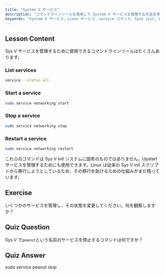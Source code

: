 ```yaml
---
title: "System V サービス"
description: "コマンドラインツールを使用して System V サービスを管理する方法を学びます。この初心者向けの Linux チュートリアルで、サービスのリスト表示、開始、停止、再起動の方法を発見してください。"
keywords: "System V サービス，Linux サービス，service コマンド，SysV init, Linux チュートリアル，初心者 Linux, サービス管理，Linux ガイド"
---
```


## Lesson Content

Sys V サービスを管理するために使用できるコマンドラインツールはたくさんあります。

### List services

```bash
service --status-all
```

### Start a service

```bash
sudo service networking start
```

### Stop a service

```bash
sudo service networking stop
```

### Restart a service

```bash
sudo service networking restart
```

これらのコマンドは Sys V init システムに固有のものではありません。Upstart サービスを管理するためにも使用できます。Linux は従来の Sys V init スクリプトから移行しようとしているため、その移行を助けるための仕組みがまだ残っています。

## Exercise

いくつかのサービスを管理し、その状態を変更してください。何を観察しますか？

## Quiz Question

Sys V で`peanut`という名前のサービスを停止するコマンドは何ですか？

## Quiz Answer

sudo service peanut stop
